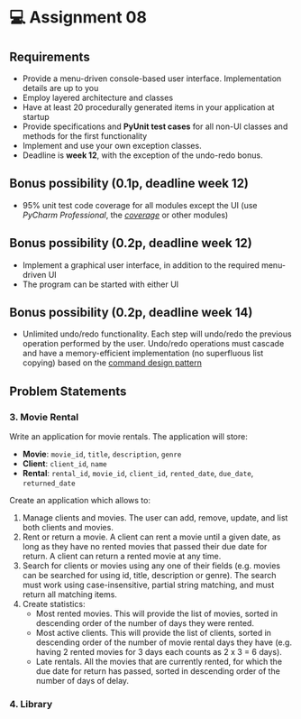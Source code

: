 # 💻 Assignment 08
## Requirements
- Provide a menu-driven console-based user interface. Implementation details are up to you
- Employ layered architecture and classes
- Have at least 20 procedurally generated items in your application at startup
- Provide specifications and **PyUnit test cases** for all non-UI classes and methods for the first functionality
- Implement and use your own exception classes.
- Deadline is **week 12**, with the exception of the undo-redo bonus.

## Bonus possibility (0.1p, deadline week 12)
- 95% unit test code coverage for all modules except the UI (use *PyCharm Professional*, the *[coverage](https://coverage.readthedocs.io/en/coverage-5.3/)* or other modules)

## Bonus possibility (0.2p, deadline week 12)
- Implement a graphical user interface, in addition to the required menu-driven UI
- The program can be started with either UI

## Bonus possibility (0.2p, deadline week 14)
- Unlimited undo/redo functionality. Each step will undo/redo the previous operation performed by the user. Undo/redo operations must cascade and have a memory-efficient implementation (no superfluous list copying) based on the [command design pattern](https://refactoring.guru/design-patterns/command)

## Problem Statements

### 3. Movie Rental
Write an application for movie rentals. The application will store:
- **Movie**: `movie_id`, `title`, `description`, `genre`
- **Client**: `client_id`, `name`
- **Rental**: `rental_id`, `movie_id`, `client_id`, `rented_date`, `due_date`, `returned_date`

Create an application which allows to:
1. Manage clients and movies. The user can add, remove, update, and list both clients and movies.
2. Rent or return a movie. A client can rent a movie until a given date, as long as they have no rented movies that passed their due date for return. A client can return a rented movie at any time.
3. Search for clients or movies using any one of their fields (e.g. movies can be searched for using id, title, description or genre). The search must work using case-insensitive, partial string matching, and must return all matching items.
4. Create statistics:
    - Most rented movies. This will provide the list of movies, sorted in descending order of the number of days they were rented.
    - Most active clients. This will provide the list of clients, sorted in descending order of the number of movie rental days they have (e.g. having 2 rented movies for 3 days each counts as 2 x 3 = 6 days).
    - Late rentals. All the movies that are currently rented, for which the due date for return has passed, sorted in descending order of the number of days of delay.

### 4. Library
